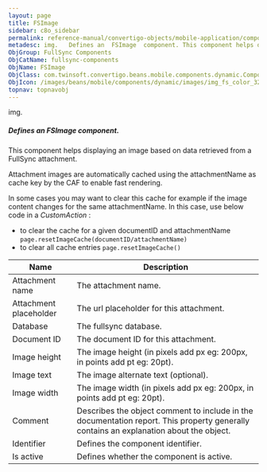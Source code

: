 ```yaml
---
layout: page
title: FSImage
sidebar: c8o_sidebar
permalink: reference-manual/convertigo-objects/mobile-application/components/fullsync-components/fsimage/
metadesc: img.   Defines an  FSImage  component. This component helps displaying an image based on data retrieved from a FullSync  attachment.  Attachment image
ObjGroup: FullSync Components
ObjCatName: fullsync-components
ObjName: FSImage
ObjClass: com.twinsoft.convertigo.beans.mobile.components.dynamic.ComponentManager$1
ObjIcon: /images/beans/mobile/components/dynamic/images/img_fs_color_32x32.png
topnav: topnavobj
---
```

img. 
##### Defines an <i>FSImage</i> component.
This component helps displaying an image based on data retrieved from a FullSync  attachment.

Attachment images are automatically cached using the attachmentName as cache key by the CAF to enable fast rendering.

In some cases you may want to clear this cache for example if the image content changes for the same attachmentName.
In this case, use below code in a <i>CustomAction</i> :
- to clear the cache for a given documentID and attachmentName
<code>page.resetImageCache(documentID/attachmentName)</code>
- to clear all cache entries
<code>page.resetImageCache()</code>

Name | Description 
--- | ---
Attachment name | The attachment name.
Attachment placeholder | The url placeholder for this attachment.
Database | The fullsync database.
Document ID | The document ID for this attachment.
Image height | The image height (in pixels add px eg: 200px, in points add pt eg: 20pt).
Image text | The image alternate text (optional).
Image width | The image width (in pixels add px eg: 200px, in points add pt eg: 20pt).
Comment | Describes the object comment to include in the documentation report.  This property generally contains an explanation about the object. 
Identifier | Defines the component identifier.  
Is active | Defines whether the component is active. 


